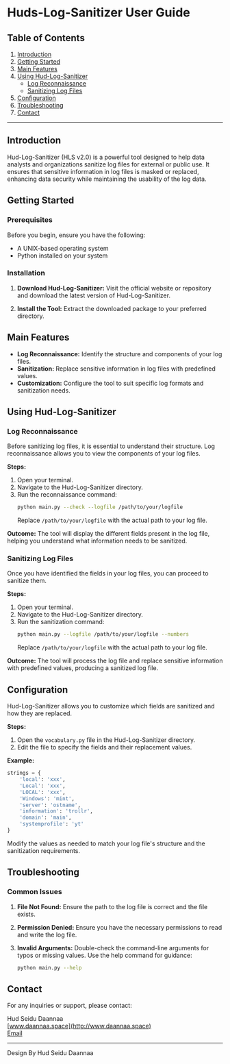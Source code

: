 # Huds-Log-Sanitizer User Guide

## Table of Contents

1. [Introduction](#introduction)
2. [Getting Started](#getting-started)
3. [Main Features](#main-features)
4. [Using Hud-Log-Sanitizer](#using-hud-log-sanitizer)
   - [Log Reconnaissance](#log-reconnaissance)
   - [Sanitizing Log Files](#sanitizing-log-files)
5. [Configuration](#configuration)
6. [Troubleshooting](#troubleshooting)
7. [Contact](#contact)

---

## Introduction

Hud-Log-Sanitizer (HLS v2.0) is a powerful tool designed to help data analysts and organizations sanitize log files for external or public use. It ensures that sensitive information in log files is masked or replaced, enhancing data security while maintaining the usability of the log data.

## Getting Started

### Prerequisites

Before you begin, ensure you have the following:
- A UNIX-based operating system
- Python installed on your system

### Installation

1. **Download Hud-Log-Sanitizer:**
   Visit the official website or repository and download the latest version of Hud-Log-Sanitizer.

2. **Install the Tool:**
   Extract the downloaded package to your preferred directory.

## Main Features

- **Log Reconnaissance:** Identify the structure and components of your log files.
- **Sanitization:** Replace sensitive information in log files with predefined values.
- **Customization:** Configure the tool to suit specific log formats and sanitization needs.

## Using Hud-Log-Sanitizer

### Log Reconnaissance

Before sanitizing log files, it is essential to understand their structure. Log reconnaissance allows you to view the components of your log files.

**Steps:**

1. Open your terminal.
2. Navigate to the Hud-Log-Sanitizer directory.
3. Run the reconnaissance command:
   ```sh
   python main.py --check --logfile /path/to/your/logfile
   ```
   Replace `/path/to/your/logfile` with the actual path to your log file.

**Outcome:**
The tool will display the different fields present in the log file, helping you understand what information needs to be sanitized.

### Sanitizing Log Files

Once you have identified the fields in your log files, you can proceed to sanitize them.

**Steps:**

1. Open your terminal.
2. Navigate to the Hud-Log-Sanitizer directory.
3. Run the sanitization command:
   ```sh
   python main.py --logfile /path/to/your/logfile --numbers
   ```
   Replace `/path/to/your/logfile` with the actual path to your log file.

**Outcome:**
The tool will process the log file and replace sensitive information with predefined values, producing a sanitized log file.

## Configuration

Hud-Log-Sanitizer allows you to customize which fields are sanitized and how they are replaced.

**Steps:**

1. Open the `vocabulary.py` file in the Hud-Log-Sanitizer directory.
2. Edit the file to specify the fields and their replacement values.

**Example:**
```python
strings = {
    'local': 'xxx',
    'Local': 'xxx',
    'LOCAL': 'xxx',
    'Windows': 'mint',
    'server': 'ostname',
    'information': 'trollr',
    'domain': 'main',
    'systemprofile': 'yt'
}
```
Modify the values as needed to match your log file's structure and the sanitization requirements.

## Troubleshooting

### Common Issues

1. **File Not Found:**
   Ensure the path to the log file is correct and the file exists.

2. **Permission Denied:**
   Ensure you have the necessary permissions to read and write the log file.

3. **Invalid Arguments:**
   Double-check the command-line arguments for typos or missing values. Use the help command for guidance:
   ```sh
   python main.py --help
   ```

## Contact

For any inquiries or support, please contact:

Hud Seidu Daannaa  
[www.daannaa.space](http://www.daannaa.space)  
[Email](mailto:info@daannaa.space)

---

Design By Hud Seidu Daannaa
